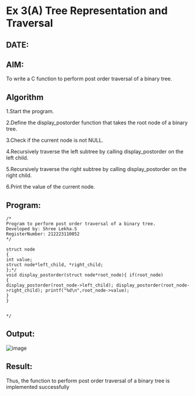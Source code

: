 # Ex 3(A) Tree Representation and Traversal
## DATE:
## AIM:
To write a C function to perform post order traversal of a binary tree.

## Algorithm

1.Start the program.

2.Define the display_postorder function that takes the root node of a binary tree.

3.Check if the current node is not NULL.

4.Recursively traverse the left subtree by calling display_postorder on the left child.

5.Recursively traverse the right subtree by calling display_postorder on the right child.

6.Print the value of the current node. 

## Program:
```
/*
Program to perform post order traversal of a binary tree.
Developed by: Shree Lekha.S
RegisterNumber: 212223110052
*/

struct node
{
int value;
struct node*left_child, *right_child;
};*/
void display_postorder(struct node*root_node){ if(root_node)
{
display_postorder(root_node->left_child); display_postorder(root_node->right_child); printf("%d\n",root_node->value);
}
}


*/
```

## Output:
![image](https://github.com/user-attachments/assets/5795cabb-9ad4-48ad-a118-e9951ddb8fd7)



## Result:
Thus, the function to perform post order traversal of a binary tree is implemented successfully
